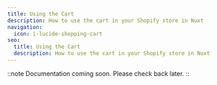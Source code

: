 ```yaml
---
title: Using the Cart
description: How to use the cart in your Shopify store in Nuxt
navigation:
  icon: i-lucide-shopping-cart
seo:
  title: Using the Cart
  description: How to use the cart in your Shopify store in Nuxt
---
```


::note
Documentation coming soon. Please check back later.
::
